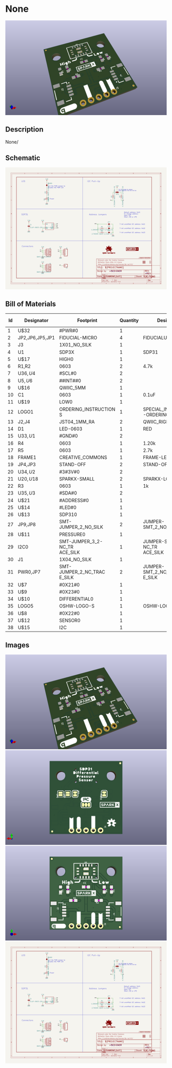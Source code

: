 # None
![None](version_current/working/working_3d.png)
## Description
None/
## Schematic
![None](version_current/working/working_schematic.png)
## Bill of Materials
| Id | Designator | Footprint | Quantity | Designation | Supplier and ref |  |
| --- | --- | --- | --- | --- | --- | --- |
| 1 | U$32 | #PWR#0 | 1 |  |  |  |
| 2 | JP2,JP6,JP5,JP1 | FIDUCIAL-MICRO | 4 | FIDUCIALUFIDUCIAL |  |  |
| 3 | J3 | 1X01_NO_SILK | 1 |  |  |  |
| 4 | U1 | SDP3X | 1 | SDP31 |  |  |
| 5 | U$17 | HIGH0 | 1 |  |  |  |
| 6 | R1,R2 | 0603 | 2 | 4.7k |  |  |
| 7 | U$36,U$4 | #SCL#0 | 2 |  |  |  |
| 8 | U$5,U$6 | ##INT##0 | 2 |  |  |  |
| 9 | U$16 | QWIIC_5MM | 1 |  |  |  |
| 10 | C1 | 0603 | 1 | 0.1uF |  |  |
| 11 | U$19 | LOW0 | 1 |  |  |  |
| 12 | LOGO1 | ORDERING_INSTRUCTION<br>S | 1 | SPECIAL_INSTRUCTIONS<br>-ORDERING |  |  |
| 13 | J2,J4 | JST04_1MM_RA | 2 | QWIIC_RIGHT_ANGLE |  |  |
| 14 | D1 | LED-0603 | 1 | RED |  |  |
| 15 | U$33,U$1 | #GND#0 | 2 |  |  |  |
| 16 | R4 | 0603 | 1 | 1.20k |  |  |
| 17 | R5 | 0603 | 1 | 2.7k |  |  |
| 18 | FRAME1 | CREATIVE_COMMONS | 1 | FRAME-LETTER |  |  |
| 19 | JP4,JP3 | STAND-OFF | 2 | STAND-OFF |  |  |
| 20 | U$34,U$2 | #3#3V#0 | 2 |  |  |  |
| 21 | U$20,U$18 | SPARKX-SMALL | 2 | SPARKX-LOGO3 |  |  |
| 22 | R3 | 0603 | 1 | 1k |  |  |
| 23 | U$35,U$3 | #SDA#0 | 2 |  |  |  |
| 24 | U$21 | #ADDRESS#0 | 1 |  |  |  |
| 25 | U$14 | #LED#0 | 1 |  |  |  |
| 26 | U$13 | SDP310 | 1 |  |  |  |
| 27 | JP9,JP8 | SMT-JUMPER_2_NO_SILK | 2 | JUMPER-SMT_2_NO_SILK |  |  |
| 28 | U$11 | PRESSURE0 | 1 |  |  |  |
| 29 | I2C0 | SMT-JUMPER_3_2-NC_TR<br>ACE_SILK | 1 | JUMPER-SMT_3_2-NC_TR<br>ACE_SILK |  |  |
| 30 | J1 | 1X04_NO_SILK | 1 |  |  |  |
| 31 | PWR0,JP7 | SMT-JUMPER_2_NC_TRAC<br>E_SILK | 2 | JUMPER-SMT_2_NC_TRAC<br>E_SILK |  |  |
| 32 | U$7 | #0X21#0 | 1 |  |  |  |
| 33 | U$9 | #0X23#0 | 1 |  |  |  |
| 34 | U$10 | DIFFERENTIAL0 | 1 |  |  |  |
| 35 | LOGO5 | OSHW-LOGO-S | 1 | OSHW-LOGOS |  |  |
| 36 | U$8 | #0X22#0 | 1 |  |  |  |
| 37 | U$12 | SENSOR0 | 1 |  |  |  |
| 38 | U$15 | I2C | 1 |  |  |  |

## Images
![version_current/working/working_3d.png](version_current/working/working_3d.png)
![version_current/working/working_3d_back.png](version_current/working/working_3d_back.png)
![version_current/working/working_3d_front.png](version_current/working/working_3d_front.png)
![version_current/working/working_schematic.png](version_current/working/working_schematic.png)
